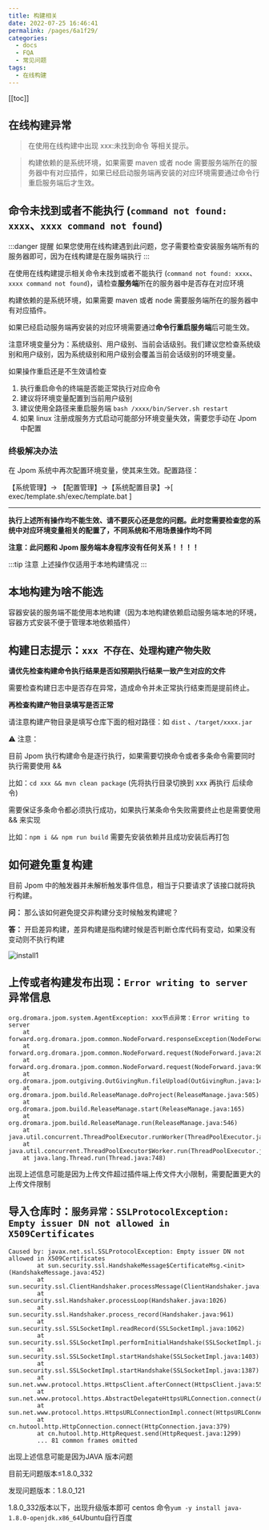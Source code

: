 ```yaml
---
title: 构建相关
date: 2022-07-25 16:46:41
permalink: /pages/6a1f29/
categories:
  - docs
  - FQA
  - 常见问题
tags:
  - 在线构建
---
```


[[toc]]


## 在线构建异常

> 在使用在线构建中出现 xxx:未找到命令 等相关提示。

> 构建依赖的是系统环境，如果需要 maven 或者 node 需要服务端所在的服务器中有对应插件，如果已经启动服务端再安装的对应环境需要通过命令行重启服务端后才生效。


## 命令未找到或者不能执行 (`command not found: xxxx`、`xxxx command not found`)

:::danger 提醒
如果您使用在线构建遇到此问题，您子需要检查安装服务端所有的服务器即可，因为在线构建是在服务端执行
:::

在使用在线构建提示相关命令未找到或者不能执行 (`command not found: xxxx`、`xxxx command not found`)，请检查**服务端**所在的服务器中是否存在对应环境

构建依赖的是系统环境，如果需要 maven 或者 node 需要服务端所在的服务器中有对应插件。

如果已经启动服务端再安装的对应环境需要通过**命令行重启服务端**后可能生效。

注意环境变量分为：系统级别、用户级别、当前会话级别。我们建议您检查系统级别和用户级别，因为系统级别和用户级别会覆盖当前会话级别的环境变量。

如果操作重启还是不生效请检查

1. 执行重启命令的终端是否能正常执行对应命令
2. 建议将环境变量配置到当前用户级别
3. 建议使用全路径来重启服务端 `bash /xxxx/bin/Server.sh restart`
4. 如果 linux 注册成服务方式启动可能部分环境变量失效，需要您手动在 Jpom 中配置

### 终极解决办法

在 Jpom 系统中再次配置环境变量，使其来生效。配置路径：

【系统管理】-> 【配置管理】->【系统配置目录】->[ exec/template.sh/exec/template.bat ]

-------

**执行上述所有操作均不能生效、请不要灰心还是您的问题。此时您需要检查您的系统中对应环境变量相关的配置了，不同系统和不用场景操作均不同**

**注意：此问题和 Jpom 服务端本身程序没有任何关系！！！！**

:::tip 注意
上述操作仅适用于本地构建情况
:::


## 本地构建为啥不能选

容器安装的服务端不能使用本地构建（因为本地构建依赖启动服务端本地的环境，容器方式安装不便于管理本地依赖插件）


## 构建日志提示：`xxx 不存在、处理构建产物失败`

**请优先检查构建命令执行结果是否如预期执行结果一致产生对应的文件**

需要检查构建日志中是否存在异常，造成命令并未正常执行结束而是提前终止。

**再检查构建产物目录填写是否正常**

请注意构建产物目录是填写仓库下面的相对路径：如 `dist` 、`/target/xxxx.jar`

⚠️ 注意：

目前 Jpom 执行构建命令是逐行执行，如果需要切换命令或者多条命令需要同时执行需要使用 &&

比如：`cd xxx && mvn clean package` (先将执行目录切换到 xxx 再执行 后续命令)

需要保证多条命令都必须执行成功，如果执行某条命令失败需要终止也是需要使用 && 来实现

比如：`npm i && npm run build` 需要先安装依赖并且成功安装后再打包


## 如何避免重复构建

目前 Jpom 中的触发器并未解析触发事件信息，相当于只要请求了该接口就将执行构建。

**问：** 那么该如何避免提交非构建分支时候触发构建呢？

**答：** 开启差异构建，差异构建是指构建时候是否判断仓库代码有变动，如果没有变动则不执行构建


![install1](/images/tutorial/gitee-webhook-trigger-build/img_5.png)



## 上传或者构建发布出现：`Error writing to server` 异常信息

```log
org.dromara.jpom.system.AgentException: xxx节点异常：Error writing to server
	at forward.org.dromara.jpom.common.NodeForward.responseException(NodeForward.java:235)
	at forward.org.dromara.jpom.common.NodeForward.request(NodeForward.java:208)
	at forward.org.dromara.jpom.common.NodeForward.request(NodeForward.java:90)
	at org.dromara.jpom.outgiving.OutGivingRun.fileUpload(OutGivingRun.java:145)
	at org.dromara.jpom.build.ReleaseManage.doProject(ReleaseManage.java:505)
	at org.dromara.jpom.build.ReleaseManage.start(ReleaseManage.java:165)
	at org.dromara.jpom.build.ReleaseManage.run(ReleaseManage.java:546)
	at java.util.concurrent.ThreadPoolExecutor.runWorker(ThreadPoolExecutor.java:1149)
	at java.util.concurrent.ThreadPoolExecutor$Worker.run(ThreadPoolExecutor.java:624)
	at java.lang.Thread.run(Thread.java:748)
```

出现上述信息可能是因为上传文件超过插件端上传文件大小限制，需要配置更大的上传文件限制


## 导入仓库时：`服务异常：SSLProtocolException: Empty issuer DN not allowed in X509Certificates`
```
Caused by: javax.net.ssl.SSLProtocolException: Empty issuer DN not allowed in X509Certificates
        at sun.security.ssl.HandshakeMessage$CertificateMsg.<init>(HandshakeMessage.java:452)
        at sun.security.ssl.ClientHandshaker.processMessage(ClientHandshaker.java:216)
        at sun.security.ssl.Handshaker.processLoop(Handshaker.java:1026)
        at sun.security.ssl.Handshaker.process_record(Handshaker.java:961)
        at sun.security.ssl.SSLSocketImpl.readRecord(SSLSocketImpl.java:1062)
        at sun.security.ssl.SSLSocketImpl.performInitialHandshake(SSLSocketImpl.java:1375)
        at sun.security.ssl.SSLSocketImpl.startHandshake(SSLSocketImpl.java:1403)
        at sun.security.ssl.SSLSocketImpl.startHandshake(SSLSocketImpl.java:1387)
        at sun.net.www.protocol.https.HttpsClient.afterConnect(HttpsClient.java:559)
        at sun.net.www.protocol.https.AbstractDelegateHttpsURLConnection.connect(AbstractDelegateHttpsURLConnection.java:185)
        at sun.net.www.protocol.https.HttpsURLConnectionImpl.connect(HttpsURLConnectionImpl.java:153)
        at cn.hutool.http.HttpConnection.connect(HttpConnection.java:379)
        at cn.hutool.http.HttpRequest.send(HttpRequest.java:1299)
        ... 81 common frames omitted
```
出现上述信息可能是因为JAVA 版本问题

目前无问题版本≤1.8.0_332

发现问题版本：1.8.0_121

1.8.0_332版本以下，出现升级版本即可 centos 命令`yum -y install java-1.8.0-openjdk.x86_64`Ubuntu自行百度